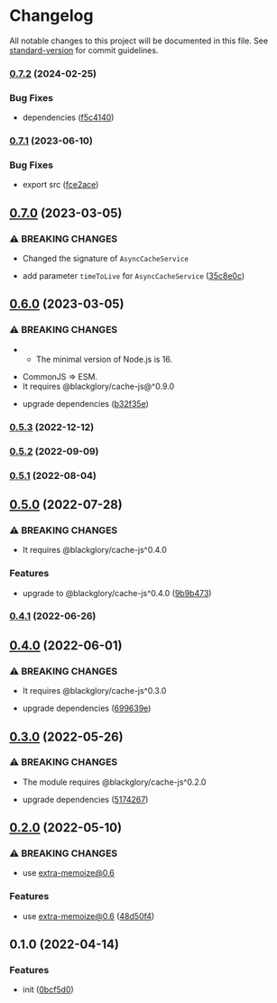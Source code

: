 # Changelog

All notable changes to this project will be documented in this file. See [standard-version](https://github.com/conventional-changelog/standard-version) for commit guidelines.

### [0.7.2](https://github.com/extra-memoize/blackglory-cache-service/compare/v0.7.1...v0.7.2) (2024-02-25)


### Bug Fixes

* dependencies ([f5c4140](https://github.com/extra-memoize/blackglory-cache-service/commit/f5c414009a2c5c8e1c23c2abcf0a918228dde3cd))

### [0.7.1](https://github.com/extra-memoize/blackglory-cache-service/compare/v0.7.0...v0.7.1) (2023-06-10)


### Bug Fixes

* export src ([fce2ace](https://github.com/extra-memoize/blackglory-cache-service/commit/fce2ace3f4cb85c33307610798407d20a2b04823))

## [0.7.0](https://github.com/extra-memoize/blackglory-cache-service/compare/v0.6.0...v0.7.0) (2023-03-05)


### ⚠ BREAKING CHANGES

* Changed the signature of `AsyncCacheService`

* add parameter `timeToLive` for `AsyncCacheService` ([35c8e0c](https://github.com/extra-memoize/blackglory-cache-service/commit/35c8e0c4f908d7ed6960c46680531db19aabac85))

## [0.6.0](https://github.com/extra-memoize/blackglory-cache-service/compare/v0.5.3...v0.6.0) (2023-03-05)


### ⚠ BREAKING CHANGES

* - The minimal version of Node.js is 16.
- CommonJS => ESM.
- It requires @blackglory/cache-js@^0.9.0

* upgrade dependencies ([b32f35e](https://github.com/extra-memoize/blackglory-cache-service/commit/b32f35ef61407d879fd29ab383c425acc6cefce1))

### [0.5.3](https://github.com/extra-memoize/blackglory-cache-service/compare/v0.5.2...v0.5.3) (2022-12-12)

### [0.5.2](https://github.com/extra-memoize/blackglory-cache-service/compare/v0.5.1...v0.5.2) (2022-09-09)

### [0.5.1](https://github.com/extra-memoize/blackglory-cache-service/compare/v0.5.0...v0.5.1) (2022-08-04)

## [0.5.0](https://github.com/extra-memoize/blackglory-cache-service/compare/v0.4.1...v0.5.0) (2022-07-28)


### ⚠ BREAKING CHANGES

* It requires @blackglory/cache-js^0.4.0

### Features

* upgrade to @blackglory/cache-js^0.4.0 ([9b9b473](https://github.com/extra-memoize/blackglory-cache-service/commit/9b9b473dbd200a002ab1e302f0af34f7a5e7fa28))

### [0.4.1](https://github.com/extra-memoize/blackglory-cache-service/compare/v0.4.0...v0.4.1) (2022-06-26)

## [0.4.0](https://github.com/extra-memoize/blackglory-cache-service/compare/v0.3.0...v0.4.0) (2022-06-01)


### ⚠ BREAKING CHANGES

* It requires @blackglory/cache-js^0.3.0

* upgrade dependencies ([699639e](https://github.com/extra-memoize/blackglory-cache-service/commit/699639ebd947d77ee093d889be6eafff4a90c48e))

## [0.3.0](https://github.com/extra-memoize/blackglory-cache-service/compare/v0.2.0...v0.3.0) (2022-05-26)


### ⚠ BREAKING CHANGES

* The module requires @blackglory/cache-js^0.2.0

* upgrade dependencies ([5174267](https://github.com/extra-memoize/blackglory-cache-service/commit/5174267e2163714e39ed3f493c2bfca1345e4e8b))

## [0.2.0](https://github.com/extra-memoize/blackglory-cache-service/compare/v0.1.0...v0.2.0) (2022-05-10)


### ⚠ BREAKING CHANGES

* use extra-memoize@0.6

### Features

* use extra-memoize@0.6 ([48d50f4](https://github.com/extra-memoize/blackglory-cache-service/commit/48d50f44c990e4dfcb8f4729635ca83a92cf7c90))

## 0.1.0 (2022-04-14)


### Features

* init ([0bcf5d0](https://github.com/extra-memoize/blackglory-cache-service/commit/0bcf5d0b833b629611ac445337716a365199e37c))

